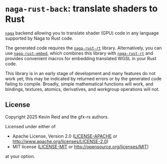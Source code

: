 `naga-rust-back`: translate shaders to Rust
===========================================

[`naga`] backend allowing you to translate shader (GPU) code in any language supported by Naga
to Rust code.

The generated code requires the [`naga-rust-rt`] library.
Alternatively, you can use [`naga-rust-embed`], which combines this library with [`naga-rust-rt`]
and provides convenient macros for embedding translated WGSL in your Rust code.

This library is in an early stage of development and many features do not work yet;
this may be indicated by returned errors or by the generated code failing to compile.
Broadly, simple mathematical functions will work, and bindings, textures, atomics,
derivatives, and workgroup operations will not.

[`naga`]: https://crates.io/crates/naga
[`naga-rust-rt`]: https://crates.io/crates/naga-rust-rt
[`naga-rust-embed`]: https://crates.io/crates/naga-rust-embed

License
-------

Copyright 2025 Kevin Reid and the gfx-rs authors.

Licensed under either of

 * Apache License, Version 2.0
   ([LICENSE-APACHE](LICENSE-APACHE) or http://www.apache.org/licenses/LICENSE-2.0)
 * MIT license
   ([LICENSE-MIT](LICENSE-MIT) or http://opensource.org/licenses/MIT)

at your option.
